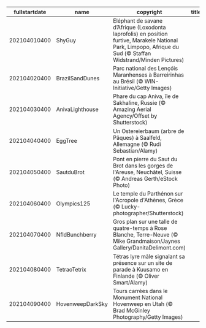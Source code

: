 |fullstartdate|name|copyright|title|image|
|--|--|--|--|--|
202104010400|ShyGuy|Eléphant de savane d’Afrique (Loxodonta laprofolis) en position furtive, Marakele National Park, Limpopo, Afrique du Sud (© Staffan Widstrand/Minden Pictures)||![](/fr-CA/2021/04/202104010400ShyGuy.jpg)|
202104020400|BrazilSandDunes|Parc national des Lençóis Maranhenses à Barreirinhas au Brésil (© WIN-Initiative/Getty Images)||![](/fr-CA/2021/04/202104020400BrazilSandDunes.jpg)|
202104030400|AnivaLighthouse|Phare du cap Aniva, île de Sakhaline, Russie  (© Amazing Aerial Agency/Offset by Shutterstock)||![](/fr-CA/2021/04/202104030400AnivaLighthouse.jpg)|
202104040400|EggTree|Un Ostereierbaum (arbre de Pâques) à Saalfeld, Allemagne (© Rudi Sebastian/Alamy)||![](/fr-CA/2021/04/202104040400EggTree.jpg)|
202104050400|SautduBrot|Pont en pierre du Saut du Brot dans les gorges de l'Areuse, Neuchâtel, Suisse (© Andreas Gerth/eStock Photo)||![](/fr-CA/2021/04/202104050400SautduBrot.jpg)|
202104060400|Olympics125|Le temple du Parthénon sur l'Acropole d'Athènes, Grèce (© Lucky-photographer/Shutterstock)||![](/fr-CA/2021/04/202104060400Olympics125.jpg)|
202104070400|NfldBunchberry|Gros plan sur une talle de quatre-temps à Rose Blanche, Terre-Neuve (© Mike Grandmaison/Jaynes Gallery/DanitaDelimont.com)||![](/fr-CA/2021/04/202104070400NfldBunchberry.jpg)|
202104080400|TetraoTetrix|Tétras lyre mâle signalant sa présence sur un site de parade à Kuusamo en Finlande  (© Oliver Smart/Alamy)||![](/fr-CA/2021/04/202104080400TetraoTetrix.jpg)|
202104090400|HovenweepDarkSky|Tours carrées dans le Monument National Hovenweep en Utah (© Brad McGinley Photography/Getty Images)||![](/fr-CA/2021/04/202104090400HovenweepDarkSky.jpg)|
